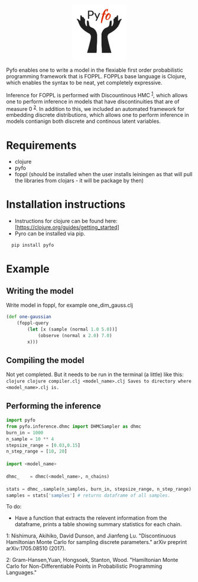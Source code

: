 

<div align="center">
  <a href="https://github.com/bradleygramhansen/pyfo"> <img width="150px" height="150px" src="docs/pyfologo.png"></a>
</div>


Pyfo enables one to write a model in the flexiable first order probabilistic programming framework
that is FOPPL. FOPPLs base language is Clojure, which enables the syntax to be neat, yet completely expressive.

Inference for FOPPL is performed with Discountinous HMC <sup>[1](#fn1)</sup>, which allows one to
perform inference in models that have discontinuities that are of measure 0 <sup>[2](#fn2)</sup>. In addition to this, we included an
automated framework for embedding discrete distributions, which allows one to perform inference in models contianign both discrete
and continous latent variables.

# Requirements
 * clojure
 * pyfo
 * foppl (should be installed when the user installs leiningen as that will pull the libraries from clojars - it will be package by then)

# Installation instructions
 * Instructions for clojure can be found here: [https://clojure.org/guides/getting_started]
 * Pyro can be installed via pip.
  ```python
    pip install pyfo
   ```


# Example

## Writing the model
Write model in foppl, for example one_dim_gauss.clj

```clojure
(def one-gaussian
    (foppl-query
        (let [x (sample (normal 1.0 5.0))]
            (observe (normal x 2.0) 7.0)
        x)))
```
## Compiling the model

Not yet completed. But it needs to be run in the terminal (a little) like this:
        ```clojure
        clojure compiler.clj <model_name>.clj
        Saves to directory where <model_name>.clj is.
        ```

## Performing the inference

```python
import pyfo
from pyfo.inference.dhmc import DHMCSampler as dhmc
burn_in = 1000
n_sample = 10 ** 4
stepsize_range = [0.03,0.15]
n_step_range = [10, 20]

import <model_name>

dhmc_    = dhmc(<model_name>, n_chains)

stats = dhmc_.sample(n_samples, burn_in, stepsize_range, n_step_range)
samples = stats['samples'] # returns dataframe of all samples.
```

To do:
* Have a function that extracts the relevent information from the dataframe, prints a table
showing summary statistics for each chain.

<a name="fn1">1</a>: Nishimura, Akihiko, David Dunson, and Jianfeng Lu. "Discontinuous Hamiltonian Monte Carlo for sampling discrete parameters." arXiv preprint arXiv:1705.08510 (2017).

<a name="fn2">2</a>: Gram-Hansen,Yuan, Hongsoek, Stanton, Wood. "Hamiltonian Monte Carlo for Non-Differentiable Points in Probabilistic Programming Languages."